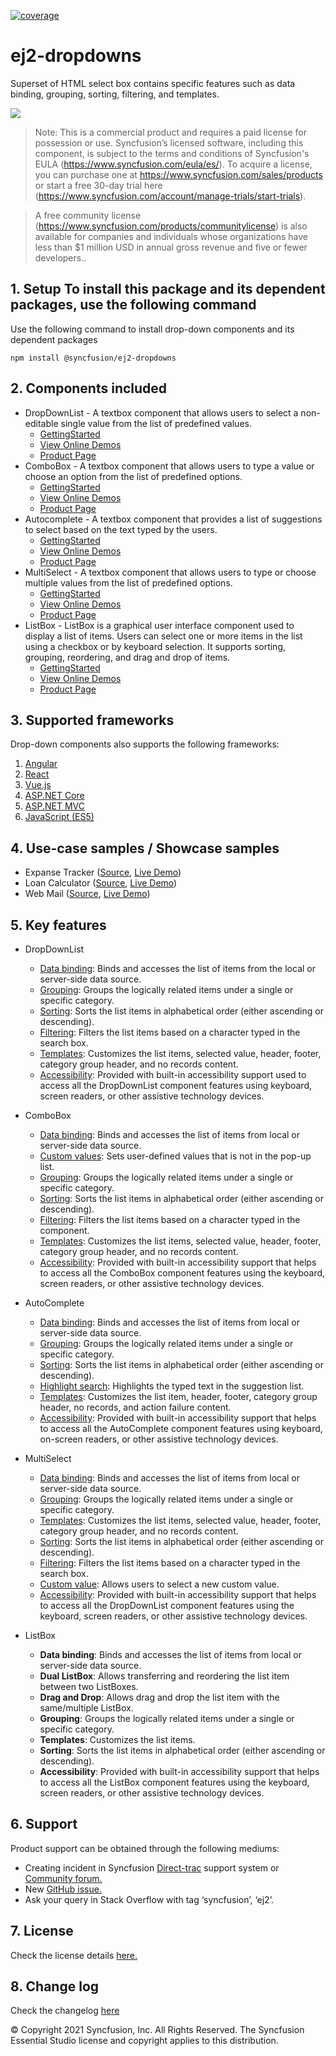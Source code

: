 [![coverage](http://ej2.syncfusion.com/badges/ej2-dropdowns/coverage.svg)](http://ej2.syncfusion.com/badges/ej2-dropdowns)

# ej2-dropdowns

Superset of HTML select box contains specific features such as data binding, grouping, sorting, filtering, and templates.

![](ReadMe_Images/gif.gif)

>Note: This is a commercial product and requires a paid license for possession or use. Syncfusion’s licensed software, including this component, is subject to the terms and conditions of Syncfusion's EULA (https://www.syncfusion.com/eula/es/). To acquire a license, you can purchase one at https://www.syncfusion.com/sales/products or start a free 30-day trial here (https://www.syncfusion.com/account/manage-trials/start-trials).

>A free community license (https://www.syncfusion.com/products/communitylicense) is also available for companies and individuals whose organizations have less than $1 million USD in annual gross revenue and five or fewer developers..

## 1. Setup To install this package and its dependent packages, use the following command

Use the following command to install drop-down components and its dependent packages

```
npm install @syncfusion/ej2-dropdowns
```

## 2. Components included

* DropDownList - A textbox component that allows users to select a non-editable single value from the list of predefined values.
    * [GettingStarted](https://ej2.syncfusion.com/documentation/drop-down-list/getting-started.html?lang=typescript)
    * [View Online Demos](https://ej2.syncfusion.com/javascript/demos/#/material/drop-down-list/default.html)
    * [Product Page](https://www.syncfusion.com/products/javascript/dropdownlist)
* ComboBox - A textbox component that allows users to type a value or choose an option from the list of predefined options.
    * [GettingStarted](https://ej2.syncfusion.com/documentation/combo-box/getting-started.html?lang=typescript)
    * [View Online Demos](https://ej2.syncfusion.com/javascript/demos/#/material/combo-box/default.html)
    * [Product Page](https://www.syncfusion.com/products/javascript/combobox)
* Autocomplete - A textbox component that provides a list of suggestions to select based on the text typed by the users.
    * [GettingStarted](https://ej2.syncfusion.com/documentation/auto-complete/getting-started.html?lang=typescript)
    * [View Online Demos](https://ej2.syncfusion.com/javascript/demos/#/material/auto-complete/default.html)
    * [Product Page](https://www.syncfusion.com/products/javascript/autocomplete)
* MultiSelect - A textbox component that allows users to type or choose multiple values from the list of predefined options.
    * [GettingStarted](https://ej2.syncfusion.com/documentation/multi-select/getting-started.html?lang=typescript)
    * [View Online Demos](https://ej2.syncfusion.com/javascript/demos/#/material/multi-select/default.html)
    * [Product Page](https://www.syncfusion.com/products/javascript/multiselect)
* ListBox - ListBox is a graphical user interface component used to display a list of items. Users can select one or more items in the list using a checkbox or by keyboard selection. It supports sorting, grouping, reordering, and drag and drop of items.
    * [GettingStarted](https://ej2.syncfusion.com/documentation/list-box/getting-started.html?lang=typescript)
    * [View Online Demos](https://ej2.syncfusion.com/javascript/demos/#/material/list-box/default.html)
    * [Product Page](https://www.syncfusion.com/products/javascript/listbox)

## 3. Supported frameworks

Drop-down components also supports the following frameworks: 
1.	[Angular](https://ej2.syncfusion.com/angular/demos/#/material)
2.	[React](https://ej2.syncfusion.com/react/demos/#/material)
3.	[Vue.js](https://ej2.syncfusion.com/vue/demos/#/material)
4.	[ASP.NET Core](https://ej2.syncfusion.com/aspnetcore/)
5.	[ASP.NET MVC](https://ej2.syncfusion.com/aspnetmvc/)
6.	[JavaScript (ES5)](https://ej2.syncfusion.com/javascript/demos/#/material)

## 4. Use-case samples / Showcase samples

* Expanse Tracker ([Source](https://github.com/syncfusion/ej2-showcase-ts-expensetracker), [Live Demo](https://ej2.syncfusion.com/showcase/typescript/expensetracker/?utm_source=npm&utm_campaign=dropdown#/dashboard))
* Loan Calculator ([Source](https://github.com/syncfusion/ej2-showcase-ts-loancalculator), [Live Demo](https://ej2.syncfusion.com/showcase/typescript/loancalculator/?utm_source=npm&utm_campaign=dropdwonlist#/default))
* Web Mail ([Source](https://github.com/syncfusion/ej2-showcase-ts-webmail), [Live Demo](https://ej2.syncfusion.com/showcase/typescript/webmail/#/home))

    
## 5. Key features
* DropDownList
    * [Data binding](https://ej2.syncfusion.com/demos/#/material/drop-down-list/data-binding.html): Binds and accesses the list of items from the local or server-side data source.
    * [Grouping](https://ej2.syncfusion.com/demos/#/material/drop-down-list/grouping-icon.html): Groups the logically related items under a single or specific category.
    * [Sorting](https://ej2.syncfusion.com/documentation/api/drop-down-list#sortorder): Sorts the list items in alphabetical order (either ascending or descending).
    * [Filtering](https://ej2.syncfusion.com/demos/#/material/drop-down-list/filtering.html): Filters the list items based on a character typed in the search box.
    * [Templates](https://ej2.syncfusion.com/demos/#/material/drop-down-list/template.html): Customizes the list items, selected value, header, footer, category group header, and no records content.
    * [Accessibility](https://ej2.syncfusion.com/documentation/drop-down-list/accessibility): Provided with built-in accessibility support used to access all the DropDownList component features using keyboard, screen readers, or other assistive technology devices.


* ComboBox
    * [Data binding](https://ej2.syncfusion.com/demos/#/material/combo-box/data-binding.html): Binds and accesses the list of items from local or server-side data source.
    * [Custom values](https://ej2.syncfusion.com/demos/#/material/combo-box/custom-value.html): Sets user-defined values that is not in the pop-up list.
    * [Grouping](https://ej2.syncfusion.com/demos/#/material/combo-box/grouping-icon.html): Groups the logically related items under a single or specific category.
    * [Sorting](https://ej2.syncfusion.com/documentation/api/combo-box#sortorder): Sorts the list items in alphabetical order (either ascending or descending).
    * [Filtering](https://ej2.syncfusion.com/demos/#/material/combo-box/filtering.html): Filters the list items based on a character typed in the component.
    * [Templates](https://ej2.syncfusion.com/demos/#/material/combo-box/template.html): Customizes the list items, selected value, header, footer, category group header, and no records content.
    * [Accessibility](https://ej2.syncfusion.com/documentation/combo-box/accessibility): Provided with built-in accessibility support that helps to access all the ComboBox component features using the keyboard, screen readers, or other assistive technology devices.


* AutoComplete
    * [Data binding](https://ej2.syncfusion.com/demos/#/material/auto-complete/data-binding.html): Binds and accesses the list of items from local or server-side data source.
    * [Grouping](https://ej2.syncfusion.com/demos/#/material/auto-complete/grouping-icon.html): Groups the logically related items under a single or specific category.
    * [Sorting](https://ej2.syncfusion.com/documentation/api/auto-complete#sortorder): Sorts the list items in alphabetical order (either ascending or descending).
    * [Highlight search](https://ej2.syncfusion.com/demos/#/material/auto-complete/highlight.html): Highlights the typed text in the suggestion list.
    * [Templates](https://ej2.syncfusion.com/demos/#/material/auto-complete/template.html): Customizes the list item, header, footer, category group header, no records, and action failure content.
    * [Accessibility](https://ej2.syncfusion.com/documentation/auto-complete/accessibility): Provided with built-in accessibility support that helps to access all the AutoComplete component features using keyboard, on-screen readers, or other assistive technology devices.


* MultiSelect
    * [Data binding](https://ej2.syncfusion.com/demos/#/material/multi-select/data-binding.html): Binds and accesses the list of items from local or server-side data source.
    * [Grouping](https://ej2.syncfusion.com/demos/#/material/multi-select/grouping-icon.html): Groups the logically related items under a single or specific category.
    * [Templates](https://ej2.syncfusion.com/demos/#/material/multi-select/template.html): Customizes the list items, selected value, header, footer, category group header, and     no records content.
    * [Sorting](https://ej2.syncfusion.com/documentation/api/multi-select#sortorder): Sorts the list items in alphabetical order (either ascending or descending).
    * [Filtering](https://ej2.syncfusion.com/demos/#/material/multi-select/filtering.html): Filters the list items based on a character typed in the search box.
    * [Custom value](https://ej2.syncfusion.com/demos/#/material/multi-select/custom-value.html): Allows users to select a new custom value.
    * [Accessibility](https://ej2.syncfusion.com/documentation/multi-select/accessibility): Provided with built-in accessibility support that helps to access all the      DropDownList component features using the keyboard, screen readers, or other assistive technology devices.

* ListBox
    * **Data binding**: Binds and accesses the list of items from local or server-side data source.
    * **Dual ListBox**: Allows transferring and reordering the list item between two ListBoxes.
    * **Drag and Drop**: Allows drag and drop the list item with the same/multiple ListBox.
    * **Grouping**: Groups the logically related items under a single or specific category.
    * **Templates**: Customizes the list items.
    * **Sorting**: Sorts the list items in alphabetical order (either ascending or descending).
    * **Accessibility**: Provided with built-in accessibility support that helps to access all the ListBox component features using the keyboard, screen readers, or other assistive technology devices.

## 6. Support
Product support can be obtained through the following mediums:
* Creating incident in Syncfusion [Direct-trac](https://www.syncfusion.com/support/directtrac/incidents?utm_source=npm&utm_campaign=dropdwon) support system or [Community forum.](https://www.syncfusion.com/forums/essential-js2?utm_source=npm&utm_campaign=dropdwon)
* New [GitHub issue.](https://github.com/syncfusion/ej2-javascript-ui-controls/issues/new)
* Ask your query in Stack Overflow with tag ‘syncfusion’, ‘ej2’.

 
## 7. License 
Check the license details [here.](https://github.com/syncfusion/ej2/blob/master/license?utm_source=npm&utm_campaign=dropdown)

## 8. Change log 
 Check the changelog [here](https://github.com/syncfusion/ej2-javascript-ui-controls/blob/master/controls/dropdowns/CHANGELOG.md)
 
© Copyright 2021 Syncfusion, Inc. All Rights Reserved. The Syncfusion Essential Studio license and copyright applies to this distribution.
